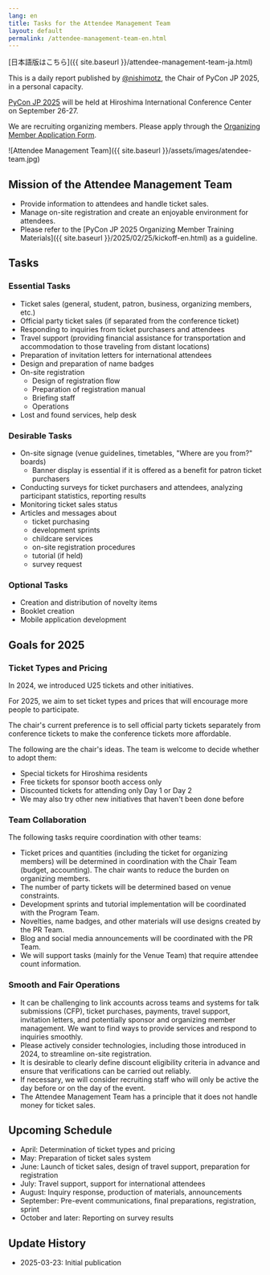 ```yaml
---
lang: en
title: Tasks for the Attendee Management Team
layout: default
permalink: /attendee-management-team-en.html
---
```


[日本語版はこちら]({{ site.baseurl }}/attendee-management-team-ja.html)

This is a daily report published by [@nishimotz](https://d.nishimotz.com/aboutme), the Chair of PyCon JP 2025, in a personal capacity.

[PyCon JP 2025](https://2025.pycon.jp/) will be held at Hiroshima International Conference Center on September 26-27.

We are recruiting organizing members. Please apply through the [Organizing Member Application Form](https://forms.gle/7irqYKhZVj7AY7LfA).

<div class="image-center">
![Attendee Management Team]({{ site.baseurl }}/assets/images/atendee-team.jpg)
</div>

## Mission of the Attendee Management Team

- Provide information to attendees and handle ticket sales.
- Manage on-site registration and create an enjoyable environment for attendees.
- Please refer to the [PyCon JP 2025 Organizing Member Training Materials]({{ site.baseurl }}/2025/02/25/kickoff-en.html) as a guideline.

## Tasks

### Essential Tasks

- Ticket sales (general, student, patron, business, organizing members, etc.)
- Official party ticket sales (if separated from the conference ticket)
- Responding to inquiries from ticket purchasers and attendees
- Travel support (providing financial assistance for transportation and accommodation to those traveling from distant locations)
- Preparation of invitation letters for international attendees
- Design and preparation of name badges
- On-site registration
  - Design of registration flow
  - Preparation of registration manual
  - Briefing staff
  - Operations
- Lost and found services, help desk

### Desirable Tasks

- On-site signage (venue guidelines, timetables, "Where are you from?" boards)
  - Banner display is essential if it is offered as a benefit for patron ticket purchasers
- Conducting surveys for ticket purchasers and attendees, analyzing participant statistics, reporting results
- Monitoring ticket sales status
- Articles and messages about
  - ticket purchasing
  - development sprints
  - childcare services
  - on-site registration procedures
  - tutorial (if held)
  - survey request

### Optional Tasks

- Creation and distribution of novelty items
- Booklet creation
- Mobile application development

## Goals for 2025

### Ticket Types and Pricing

In 2024, we introduced U25 tickets and other initiatives.

For 2025, we aim to set ticket types and prices that will encourage more people to participate.

The chair's current preference is to sell official party tickets separately from conference tickets to make the conference tickets more affordable.

The following are the chair's ideas. The team is welcome to decide whether to adopt them:

- Special tickets for Hiroshima residents
- Free tickets for sponsor booth access only
- Discounted tickets for attending only Day 1 or Day 2
- We may also try other new initiatives that haven't been done before

### Team Collaboration

The following tasks require coordination with other teams:

- Ticket prices and quantities (including the ticket for organizing members) will be determined in coordination with the Chair Team (budget, accounting). The chair wants to reduce the burden on organizing members.
- The number of party tickets will be determined based on venue constraints.
- Development sprints and tutorial implementation will be coordinated with the Program Team.
- Novelties, name badges, and other materials will use designs created by the PR Team.
- Blog and social media announcements will be coordinated with the PR Team.
- We will support tasks (mainly for the Venue Team) that require attendee count information.

### Smooth and Fair Operations

- It can be challenging to link accounts across teams and systems for talk submissions (CFP), ticket purchases, payments, travel support, invitation letters, and potentially sponsor and organizing member management. We want to find ways to provide services and respond to inquiries smoothly.
- Please actively consider technologies, including those introduced in 2024, to streamline on-site registration.
- It is desirable to clearly define discount eligibility criteria in advance and ensure that verifications can be carried out reliably.
- If necessary, we will consider recruiting staff who will only be active the day before or on the day of the event.
- The Attendee Management Team has a principle that it does not handle money for ticket sales.

## Upcoming Schedule

- April: Determination of ticket types and pricing
- May: Preparation of ticket sales system
- June: Launch of ticket sales, design of travel support, preparation for registration
- July: Travel support, support for international attendees
- August: Inquiry response, production of materials, announcements
- September: Pre-event communications, final preparations, registration, sprint
- October and later: Reporting on survey results

## Update History

- 2025-03-23: Initial publication
